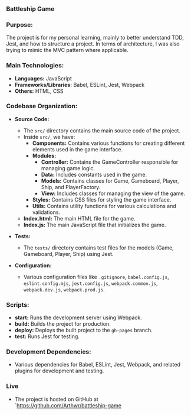 ### Battleship Game

### Purpose:
The project is for my personal learning, mainly to better understand TDD, Jest, and how to structure a project. 
In terms of architecture, I was also trying to mimic the MVC pattern where applicable.

### Main Technologies:
- **Languages:** JavaScript
- **Frameworks/Libraries:** Babel, ESLint, Jest, Webpack
- **Others:** HTML, CSS

### Codebase Organization:
- **Source Code:**
  - The `src/` directory contains the main source code of the project.
  - Inside `src/`, we have:
    - **Components:** Contains various functions for creating different elements used in the game interface.
    - **Modules:**
      - **Controller:** Contains the GameController responsible for managing game logic.
      - **Data:** Includes constants used in the game.
      - **Models:** Contains classes for Game, Gameboard, Player, Ship, and PlayerFactory.
      - **View:** Includes classes for managing the view of the game.
    - **Styles:** Contains CSS files for styling the game interface.
    - **Utils:** Contains utility functions for various calculations and validations.
  - **Index.html:** The main HTML file for the game.
  - **Index.js:** The main JavaScript file that initializes the game.

- **Tests:**
  - The `tests/` directory contains test files for the models (Game, Gameboard, Player, Ship) using Jest.

- **Configuration:**
  - Various configuration files like `.gitignore`, `babel.config.js`, `eslint.config.mjs`, `jest.config.js`, `webpack.common.js`, `webpack.dev.js`, `webpack.prod.js`.

### Scripts:
- **start:** Runs the development server using Webpack.
- **build:** Builds the project for production.
- **deploy:** Deploys the built project to the `gh-pages` branch.
- **test:** Runs Jest for testing.

### Development Dependencies:
- Various dependencies for Babel, ESLint, Jest, Webpack, and related plugins for development and testing.

### Live 
- The project is hosted on GitHub at `https://github.com/Arthwr/battleship-game
